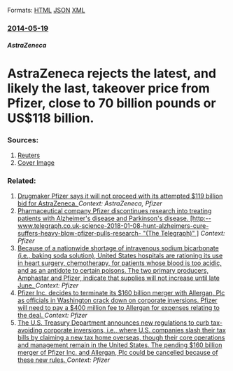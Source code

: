
Formats: [HTML](/news/2014/05/19/astrazeneca-rejects-the-latest-and-likely-the-last-takeover-price-from-pfizer-close-to-70-billion-pounds-or-us-118-billion.html)  [JSON](/news/2014/05/19/astrazeneca-rejects-the-latest-and-likely-the-last-takeover-price-from-pfizer-close-to-70-billion-pounds-or-us-118-billion.json)  [XML](/news/2014/05/19/astrazeneca-rejects-the-latest-and-likely-the-last-takeover-price-from-pfizer-close-to-70-billion-pounds-or-us-118-billion.xml)  

### [2014-05-19](/news/2014/05/19/index.md)

##### AstraZeneca
# AstraZeneca rejects the latest, and likely the last, takeover price from Pfizer, close to 70 billion pounds or US$118 billion. 




### Sources:

1. [Reuters](https://www.reuters.com/article/2014/05/19/us-astrazeneca-pfizer-idUSBREA3R0H520140519)
1. [Cover Image](https://s1.reutersmedia.net/resources/r/?m=02&d=20140519&t=2&i=898073638&w=&fh=545px&fw=&ll=&pl=&sq=&r=CBREA460M4L00)

### Related:

1. [Drugmaker Pfizer says it will not proceed with its attempted $119 billion bid for AstraZeneca. ](/news/2014/05/26/drugmaker-pfizer-says-it-will-not-proceed-with-its-attempted-119-billion-bid-for-astrazeneca.md) _Context: AstraZeneca, Pfizer_
2. [Pharmaceutical company Pfizer discontinues research into treating patients with Alzheimer's disease and Parkinson's disease. [http:--www.telegraph.co.uk-science-2018-01-08-hunt-alzheimers-cure-suffers-heavy-blow-pfizer-pulls-research- "(The Telegraph)" ]](/news/2018/01/8/pharmaceutical-company-pfizer-discontinues-research-into-treating-patients-with-alzheimer-s-disease-and-parkinson-s-disease-http-www-tel.md) _Context: Pfizer_
3. [Because of a nationwide shortage of intravenous sodium bicarbonate (i.e., baking soda solution), United States hospitals are rationing its use in heart surgery, chemotherapy, for patients whose blood is too acidic, and as an antidote to certain poisons. The two primary producers, Amphastar and Pfizer, indicate that supplies will not increase until late June. ](/news/2017/05/22/because-of-a-nationwide-shortage-of-intravenous-sodium-bicarbonate-i-e-baking-soda-solution-united-states-hospitals-are-rationing-its-u.md) _Context: Pfizer_
4. [Pfizer Inc. decides to terminate its $160 billion merger with Allergan, Plc as officials in Washington crack down on corporate inversions. Pfizer will need to pay a $400 million fee to Allergan for expenses relating to the deal. ](/news/2016/04/5/pfizer-inc-decides-to-terminate-its-160-billion-merger-with-allergan-plc-as-officials-in-washington-crack-down-on-corporate-inversions-p.md) _Context: Pfizer_
5. [The U.S. Treasury Department announces new regulations to curb tax-avoiding corporate inversions, i.e., where U.S. companies slash their tax bills by claiming a new tax home overseas, though their core operations and management remain in the United States. The pending $160 billion merger of Pfizer Inc. and Allergan, Plc could be cancelled because of these new rules. ](/news/2016/04/4/the-u-s-treasury-department-announces-new-regulations-to-curb-tax-avoiding-corporate-inversions-i-e-where-u-s-companies-slash-their-tax.md) _Context: Pfizer_
